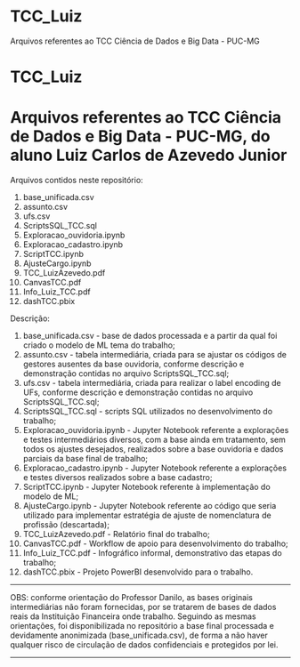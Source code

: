 # TCC_Luiz
Arquivos referentes ao TCC Ciência de Dados e Big Data - PUC-MG


# TCC_Luiz
Arquivos referentes ao TCC Ciência de Dados e Big Data - PUC-MG, do aluno Luiz Carlos de Azevedo Junior
=======================================================================================================
Arquivos contidos neste repositório:

1) base_unificada.csv
2) assunto.csv
3) ufs.csv
4) ScriptsSQL_TCC.sql
5) Exploracao_ouvidoria.ipynb
6) Exploracao_cadastro.ipynb
7) ScriptTCC.ipynb
8) AjusteCargo.ipynb
9) TCC_LuizAzevedo.pdf
10) CanvasTCC.pdf
11) Info_Luiz_TCC.pdf
12) dashTCC.pbix


Descrição:

1) base_unificada.csv - base de dados processada e a partir da qual foi criado o modelo de ML tema do trabalho;
2) assunto.csv - tabela intermediária, criada para se ajustar os códigos de gestores ausentes da base ouvidoria, conforme descrição e demonstração contidas no arquivo ScriptsSQL_TCC.sql;
3) ufs.csv - tabela intermediária, criada para realizar o label encoding de UFs, conforme descrição e demonstração contidas no arquivo ScriptsSQL_TCC.sql;
4) ScriptsSQL_TCC.sql - scripts SQL utilizados no desenvolvimento do trabalho;
5) Exploracao_ouvidoria.ipynb - Jupyter Notebook referente a explorações e testes intermediários diversos, com a base ainda em tratamento, sem todos os ajustes desejados, realizados sobre a base ouvidoria e dados parciais da base final de trabalho;
6) Exploracao_cadastro.ipynb - Jupyter Notebook referente a explorações e testes diversos realizados sobre a base cadastro;
7) ScriptTCC.ipynb - Jupyter Notebook referente à implementação do modelo de ML;
8) AjusteCargo.ipynb - Jupyter Notebook referente ao código que seria utilizado para implementar estratégia de ajuste de nomenclatura de profissão (descartada);
9) TCC_LuizAzevedo.pdf - Relatório final do trabalho;
10) CanvasTCC.pdf - Workflow de apoio para desenvolvimento do trabalho;
11) Info_Luiz_TCC.pdf - Infográfico informal, demonstrativo das etapas do trabalho;
12) dashTCC.pbix - Projeto PowerBI desenvolvido para o trabalho.

****************************************************************************************************************************************************************************
OBS: conforme orientação do Professor Danilo, as bases originais intermediárias não foram fornecidas, por se tratarem de bases de dados reais da Instituição Financeira onde trabalho. Seguindo as mesmas orientações, foi disponibilizada no repositório a base final processada e devidamente anonimizada (base_unificada.csv), de forma a não haver qualquer risco de circulação de dados confidenciais e protegidos por lei.
****************************************************************************************************************************************************************************
